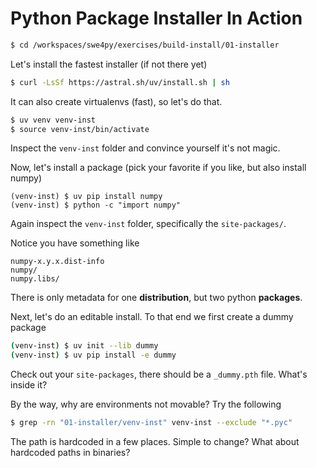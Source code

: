 # Python Package Installer In Action

```bash
$ cd /workspaces/swe4py/exercises/build-install/01-installer
````

Let's install the fastest installer (if not there yet)

```bash
$ curl -LsSf https://astral.sh/uv/install.sh | sh
```

It can also create virtualenvs (fast), so let's do that.

```bash
$ uv venv venv-inst
$ source venv-inst/bin/activate
```

Inspect the `venv-inst` folder and convince yourself it's not magic.

Now, let's install a package (pick your favorite if you like, but also install numpy)

```
(venv-inst) $ uv pip install numpy
(venv-inst) $ python -c "import numpy"
```

Again inspect the `venv-inst` folder, specifically the `site-packages/`.

Notice you have something like

```
numpy-x.y.x.dist-info
numpy/
numpy.libs/
```

There is only metadata for one **distribution**, but two python **packages**.

Next, let's do an editable install. To that end we first create a dummy package

```bash
(venv-inst) $ uv init --lib dummy
(venv-inst) $ uv pip install -e dummy
```

Check out your `site-packages`, there should be a `_dummy.pth` file. What's inside it?

By the way, why are environments not movable? Try the following

```bash
$ grep -rn "01-installer/venv-inst" venv-inst --exclude "*.pyc"
```

The path is hardcoded in a few places. Simple to change? What about hardcoded paths in binaries?
